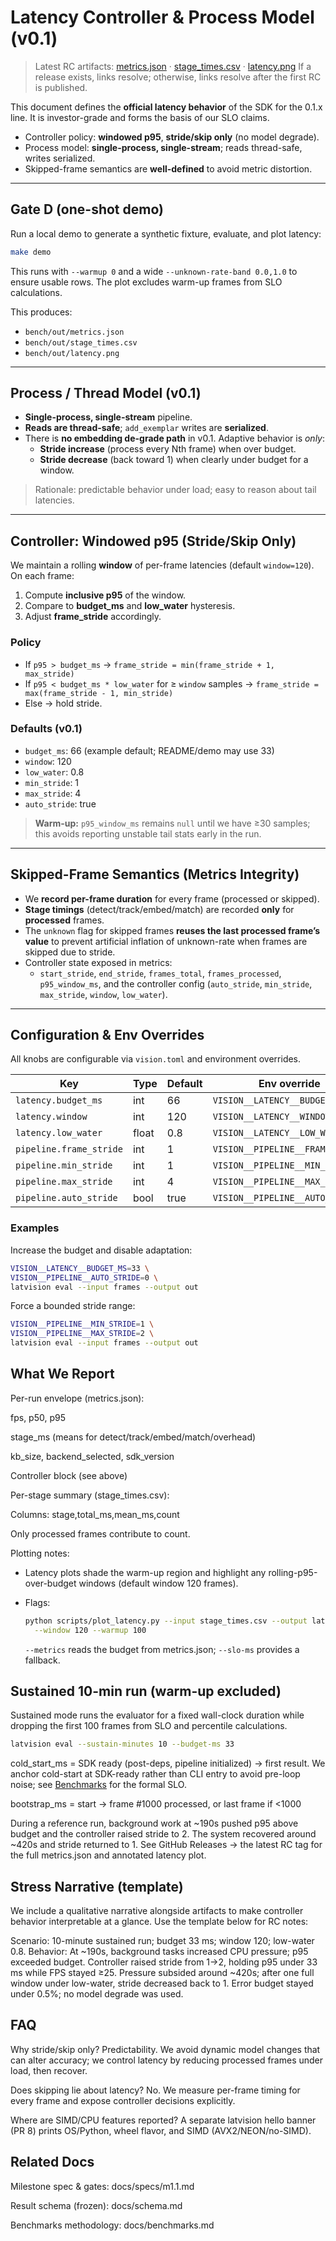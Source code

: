 # Latency Controller & Process Model (v0.1)

> Latest RC artifacts: [metrics.json](https://github.com/latvision/vision/releases/latest/download/metrics.json) · [stage_times.csv](https://github.com/latvision/vision/releases/latest/download/stage_times.csv) · [latency.png](https://github.com/latvision/vision/releases/latest/download/latency.png)
> If a release exists, links resolve; otherwise, links resolve after the first RC is published.

This document defines the **official latency behavior** of the SDK for the
0.1.x line. It is investor-grade and forms the basis of our SLO claims.

- Controller policy: **windowed p95**, **stride/skip only** (no model degrade).
- Process model: **single-process, single-stream**; reads thread-safe, writes serialized.
- Skipped-frame semantics are **well-defined** to avoid metric distortion.

---

## Gate D (one-shot demo)

Run a local demo to generate a synthetic fixture, evaluate, and plot latency:

```bash
make demo
```

This runs with `--warmup 0` and a wide `--unknown-rate-band 0.0,1.0` to ensure usable rows. The plot excludes warm-up frames from SLO calculations.

This produces:

- `bench/out/metrics.json`
- `bench/out/stage_times.csv`
- `bench/out/latency.png`

---

## Process / Thread Model (v0.1)

- **Single-process, single-stream** pipeline.
- **Reads are thread-safe**; `add_exemplar` writes are **serialized**.
- There is **no embedding de-grade path** in v0.1. Adaptive behavior is *only*:
  - **Stride increase** (process every Nth frame) when over budget.
  - **Stride decrease** (back toward 1) when clearly under budget for a window.

> Rationale: predictable behavior under load; easy to reason about tail latencies.

---

## Controller: Windowed p95 (Stride/Skip Only)

We maintain a rolling **window** of per-frame latencies (default `window=120`).
On each frame:

1. Compute **inclusive p95** of the window.
2. Compare to **budget_ms** and **low_water** hysteresis.
3. Adjust **frame_stride** accordingly.

### Policy

- If `p95 > budget_ms` → `frame_stride = min(frame_stride + 1, max_stride)`
- If `p95 < budget_ms * low_water` for ≥ `window` samples
  → `frame_stride = max(frame_stride - 1, min_stride)`
- Else → hold stride.

### Defaults (v0.1)

- `budget_ms`: 66 (example default; README/demo may use 33)
- `window`: 120
- `low_water`: 0.8
- `min_stride`: 1
- `max_stride`: 4
- `auto_stride`: true

> **Warm-up:** `p95_window_ms` remains `null` until we have ≥30 samples; this avoids
> reporting unstable tail stats early in the run.

---

## Skipped-Frame Semantics (Metrics Integrity)

- We **record per-frame duration** for every frame (processed or skipped).
- **Stage timings** (detect/track/embed/match) are recorded **only** for **processed** frames.
- The `unknown` flag for skipped frames **reuses the last processed frame’s value** to prevent
  artificial inflation of unknown-rate when frames are skipped due to stride.
- Controller state exposed in metrics:
  - `start_stride`, `end_stride`, `frames_total`, `frames_processed`, `p95_window_ms`,
    and the controller config (`auto_stride`, `min_stride`, `max_stride`, `window`, `low_water`).

---

## Configuration & Env Overrides

All knobs are configurable via `vision.toml` and environment overrides.

| Key                                   | Type    | Default | Env override                           |
|--------------------------------------|---------|---------|----------------------------------------|
| `latency.budget_ms`                  | int     | 66      | `VISION__LATENCY__BUDGET_MS`           |
| `latency.window`                     | int     | 120     | `VISION__LATENCY__WINDOW`              |
| `latency.low_water`                  | float   | 0.8     | `VISION__LATENCY__LOW_WATER`           |
| `pipeline.frame_stride`              | int     | 1       | `VISION__PIPELINE__FRAME_STRIDE`       |
| `pipeline.min_stride`                | int     | 1       | `VISION__PIPELINE__MIN_STRIDE`         |
| `pipeline.max_stride`                | int     | 4       | `VISION__PIPELINE__MAX_STRIDE`         |
| `pipeline.auto_stride`               | bool    | true    | `VISION__PIPELINE__AUTO_STRIDE`        |

### Examples

Increase the budget and disable adaptation:

```bash
VISION__LATENCY__BUDGET_MS=33 \
VISION__PIPELINE__AUTO_STRIDE=0 \
latvision eval --input frames --output out
```

Force a bounded stride range:

```bash
VISION__PIPELINE__MIN_STRIDE=1 \
VISION__PIPELINE__MAX_STRIDE=2 \
latvision eval --input frames --output out
```

## What We Report

Per-run envelope (metrics.json):

fps, p50, p95

stage_ms (means for detect/track/embed/match/overhead)

kb_size, backend_selected, sdk_version

Controller block (see above)

Per-stage summary (stage_times.csv):

Columns: stage,total_ms,mean_ms,count

Only processed frames contribute to count.

Plotting notes:

- Latency plots shade the warm-up region and highlight any rolling-p95-over-budget windows (default window 120 frames).
- Flags:

  ```bash
  python scripts/plot_latency.py --input stage_times.csv --output latency.png \
    --window 120 --warmup 100
  ```

  `--metrics` reads the budget from metrics.json; `--slo-ms` provides a fallback.

## Sustained 10-min run (warm-up excluded)

Sustained mode runs the evaluator for a fixed wall-clock duration while
dropping the first 100 frames from SLO and percentile calculations.

```bash
latvision eval --sustain-minutes 10 --budget-ms 33
```

cold_start_ms = SDK ready (post-deps, pipeline initialized) → first result.
We anchor cold-start at SDK-ready rather than CLI entry to avoid pre-loop noise;
see [Benchmarks](benchmarks.md#cold-start-definition) for the formal SLO.

bootstrap_ms = start → frame #1000 processed, or last frame if <1000

During a reference run, background work at ~190s pushed p95 above budget and
the controller raised stride to 2. The system recovered around ~420s and
stride returned to 1. See GitHub Releases → the latest RC tag for the full metrics.json and annotated latency plot.

## Stress Narrative (template)

We include a qualitative narrative alongside artifacts to make controller behavior
interpretable at a glance. Use the template below for RC notes:

Scenario: 10-minute sustained run; budget 33 ms; window 120; low-water 0.8.
Behavior: At ~190s, background tasks increased CPU pressure; p95 exceeded budget.
Controller raised stride from 1→2, holding p95 under 33 ms while FPS stayed ≥25.
Pressure subsided around ~420s; after one full window under low-water, stride decreased
back to 1. Error budget stayed under 0.5%; no model degrade was used.

## FAQ

Why stride/skip only?
Predictability. We avoid dynamic model changes that can alter accuracy; we control latency
by reducing processed frames under load, then recover.

Does skipping lie about latency?
No. We measure per-frame timing for every frame and expose controller decisions explicitly.

Where are SIMD/CPU features reported?
A separate latvision hello banner (PR 8) prints OS/Python, wheel flavor, and SIMD (AVX2/NEON/no-SIMD).

## Related Docs

Milestone spec & gates: docs/specs/m1.1.md

Result schema (frozen): docs/schema.md

Benchmarks methodology: docs/benchmarks.md
